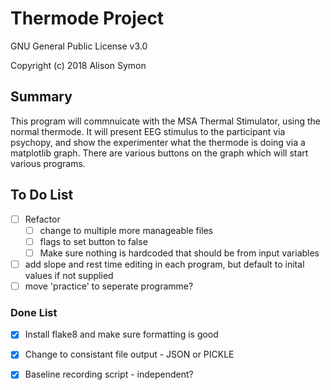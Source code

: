 # Thermode Project #

GNU General Public License v3.0

Copyright (c) 2018 Alison Symon

## Summary ##

This program will commnuicate with the MSA Thermal Stimulator, using the normal thermode. It will present EEG stimulus to the participant via psychopy, and show the experimenter what the thermode is doing via a matplotlib graph.
There are various buttons on the graph which will start various programs.

## To Do List ##

- [ ] Refactor
  - [ ] change to multiple more manageable files
  - [ ] flags to set button to false
  - [ ] Make sure nothing is hardcoded that should be from input variables
- [ ] add slope and rest time editing in each program, but default to inital values if not supplied
- [ ] move 'practice' to seperate programme?

### Done List ###

- [x] Install flake8 and make sure formatting is good
- [x] Change to consistant file output - JSON or PICKLE
- [x] Baseline recording script - independent?


